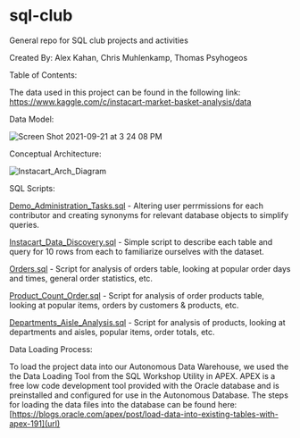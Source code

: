 # sql-club
General repo for SQL club projects and activities

Created By: Alex Kahan, Chris Muhlenkamp, Thomas Psyhogeos

Table of Contents:

The data used in this project can be found in the following link: https://www.kaggle.com/c/instacart-market-basket-analysis/data

Data Model:

![Screen Shot 2021-09-21 at 3 24 08 PM](https://user-images.githubusercontent.com/23488766/134714658-78778fc5-7e13-4fe8-967f-af1d798334de.png)

Conceptual Architecture:

![Instacart_Arch_Diagram](https://user-images.githubusercontent.com/23488766/134990739-f763575e-dc41-4878-aba2-a26974548545.png)

SQL Scripts:

[Demo_Administration_Tasks.sql](https://github.com/alexvkahan/sql-club/blob/main/Demo_Administration_Tasks.sql) - Altering user perrmissions for each contributor and creating synonyms for relevant database objects to simplify queries.

[Instacart_Data_Discovery.sql](https://github.com/alexvkahan/sql-club/blob/main/Instacart_Data_Discovery.sql) - Simple script to describe each table and query for 10 rows from each to familiarize ourselves with the dataset.

[Orders.sql](https://github.com/alexvkahan/sql-club/blob/main/Orders.sql) - Script for analysis of orders table, looking at popular order days and times, general order statistics, etc. 

[Product_Count_Order.sql](https://github.com/alexvkahan/sql-club/blob/main/Product_Count_Order.sql) - Script for analysis of order products table, looking at popular items, orders by customers & products, etc.

[Departments_Aisle_Analysis.sql](https://github.com/alexvkahan/sql-club/blob/main/Departments_Aisle_Analysis.sql) - Script for analysis of products, looking at departments and aisles, popular items, order totals, etc.

Data Loading Process:

To load the project data into our Autonomous Data Warehouse, we used the the Data Loading Tool from the SQL Workshop Utility in APEX.  APEX is a free low code development tool provided with the Oracle database and is preinstalled and configured for use in the Autonomous Database.  The steps for loading the data files into the database can be found here: [https://blogs.oracle.com/apex/post/load-data-into-existing-tables-with-apex-191](url)

